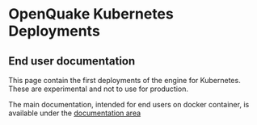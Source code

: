 # OpenQuake Kubernetes Deployments

## End user documentation

This page contain the first deployments of the engine for Kubernetes. These are experimental and not to use for production.

The main documentation, intended for end users on docker container, is available under the [documentation area](../doc/installing/docker.md)
##

